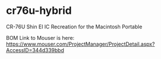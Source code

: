 # cr76u-hybrid
CR-76U Shin EI IC Recreation for the Macintosh Portable

BOM Link to Mouser is here: 
https://www.mouser.com/ProjectManager/ProjectDetail.aspx?AccessID=344d339bbd
